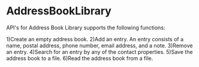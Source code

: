 AddressBookLibrary
==================

API's for Address Book Library supports the following functions:

1)Create an empty address book.
2)Add an entry.  An entry consists of a name, postal address, phone number, email address, and a note.
3)Remove an entry.
4)Search for an entry by any of the contact properties.
5)Save the address book to a file.
6)Read the address book from a file.
